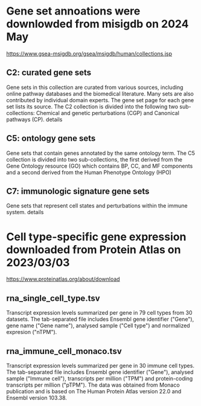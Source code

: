 # Gene set annoations were downlowded from misigdb on 2024 May

https://www.gsea-msigdb.org/gsea/msigdb/human/collections.jsp

## C2: curated gene sets
Gene sets in this collection are curated from various sources, including online pathway databases and the biomedical literature. Many sets are also contributed by individual domain experts. The gene set page for each gene set lists its source. The C2 collection is divided into the following two sub-collections: Chemical and genetic perturbations (CGP) and Canonical pathways (CP). details  

## C5: ontology gene sets
Gene sets that contain genes annotated by the same ontology term. The C5 collection is divided into two sub-collections, the first derived from the Gene Ontology resource (GO) which contains BP, CC, and MF components and a second derived from the Human Phenotype Ontology (HPO)

## C7: immunologic signature gene sets
Gene sets that represent cell states and perturbations within the immune system. details


# Cell type-specific gene expression downloaded from Protein Atlas on 2023/03/03

https://www.proteinatlas.org/about/download


## rna_single_cell_type.tsv

Transcript expression levels summarized per gene in 79 cell types from 30 datasets. The tab-separated file includes Ensembl gene identifier ("Gene"), gene name ("Gene name"), analysed sample ("Cell type") and normalized expresion ("nTPM"). 

## rna_immune_cell_monaco.tsv

Transcript expression levels summarized per gene in 30 immune cell types. The tab-separated file includes Ensembl gene identifier ("Gene"), analysed sample ("Immune cell"), transcripts per million ("TPM") and protein-coding transcripts per million ("pTPM"). The data was obtained from Monaco publication and is based on The Human Protein Atlas version 22.0 and Ensembl version 103.38.    
